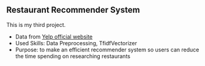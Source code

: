 ## Restaurant Recommender System

This is my third project.
- Data from [Yelp official website](https://www.yelp.com/dataset)
- Used Skills: Data Preprocessing, TfidfVectorizer
- Purpose: to make an efficient recommender system so users can reduce the time spending on researching restaurants
